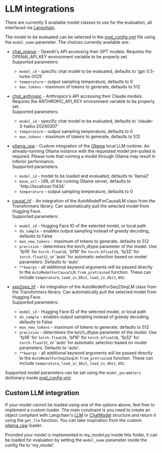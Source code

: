 
# LLM integrations

There are currently 5 available model classes to use for the evaluation, all interfaced via [Langchain](https://github.com/langchain-ai/langchain). 

The model to be evaluated can be selected in the [*eval_config.yml*](*eval_config.yml*) file using the `model_name` parameter. The choices currently available are:

- [chat_openai](chat_openai.py) - OpenAI's API accessing their GPT models. Requires the OPENAI_API_KEY environment variable to be properly set.  
Supported parameters:  
    - `model_id` - specific chat model to be evaluated, defaults to 'gpt-3.5-turbo-0125'  
    - `temperature` - output sampling temperature, defaults to 0
    - `max_tokens` - maximum of tokens to generate, defaults to 512

- [chat_anthropic](chat_anthropic.py) - Anthropics's API accessing their Claude models. Requires the ANTHROPIC_API_KEY environment variable to be properly set.  
Supported parameters:  
    - `model_id` - specific chat model to be evaluated, defaults to 'claude-3-haiku-20240307'  
    - `temperature` - output sampling temperature, defaults to 0
    - `max_tokens` - maximum of tokens to generate, defaults to 512

- [ollama_raw](ollama_raw.py) - Custom integration of the [Ollama](https://github.com/ollama/ollama) local LLM runtime. An already-running Ollama instance with the requested model pre-pulled is required. Please note that running a model through Ollama may result in inferior performance.  
Supported parameters:  
    - `model_id` - model to be loaded and evaluated, defaults to 'llama2'
    - `base_url` - URL of the running Ollama server, defaults to 'http<span>://localhost:11434'
    - `temperature` - output sampling temperature, defaults to 0

- [causal_hf](causal_hf.py) - An integration of the AutoModelForCausalLM class from the Transformers library. Can automatically pull the selected model from Hugging Face.  
Supported parameters:  
    - `model_id` - Hugging Face ID of the selected model, or local path  
    - `do_sample` - enables output sampling instead of greedy decoding, defaults to False
    - `max_new_tokens` - maximum of tokens to generate, defaults to 512
    - `precision` - determines the torch_dtype parameter of the model. Use 'fp16' for `torch.float16`, 'bf16' for `torch.bfloat16`, 'fp32' for `torch.float32`, or 'auto' for automatic selection based on model parameters. Defaults to 'auto'.
    - `**kwargs` - all additional keyword arguments will be passed directly to the `AutoModelForCausalLM.from_pretrained` function. These can include `temperature`, `load_in_8bit`, `load_in_4bit`, etc.

- [seq2seq_hf](seq2seq_hf.py) - An integration of the AutoModelForSeq2SeqLM class from the Transformers library. Can automatically pull the selected model from Hugging Face.  
Supported parameters:  
    - `model_id` - Hugging Face ID of the selected model, or local path  
    - `do_sample` - enables output sampling instead of greedy decoding, defaults to False
    - `max_new_tokens` - maximum of tokens to generate, defaults to 512
    - `precision` - determines the torch_dtype parameter of the model. Use 'fp16' for `torch.float16`, 'bf16' for `torch.bfloat16`, 'fp32' for `torch.float32`, or 'auto' for automatic selection based on model parameters. Defaults to 'auto'.
    - `**kwargs` - all additional keyword arguments will be passed directly to the `AutoModelForSeq2SeqLM.from_pretrained` function. These can include `temperature`, `load_in_8bit`, `load_in_4bit`, etc.

Supported model parameters can be set using the `model_parameters` dictionary inside [*eval_config.yml*](*eval_config.yml*).

## Custom LLM integration

If your model cannot be loaded using one of the options above, feel free to implement a custom loader. The main constraint is you need to create an object compliant with Langchain's [LLM](https://python.langchain.com/docs/modules/model_io/llms/custom_llm/) or [ChatModel](https://python.langchain.com/docs/modules/model_io/chat/custom_chat_model/) structure and return it using the `get_llm` function. You can take inspiration from the custom [ollama_raw](ollama_raw.py) loader.

Provided your model is implemented in *my_model.py* inside this folder, it can be loaded for evaluation by setting the `model_name` parameter inside the config file to 'my_model'.